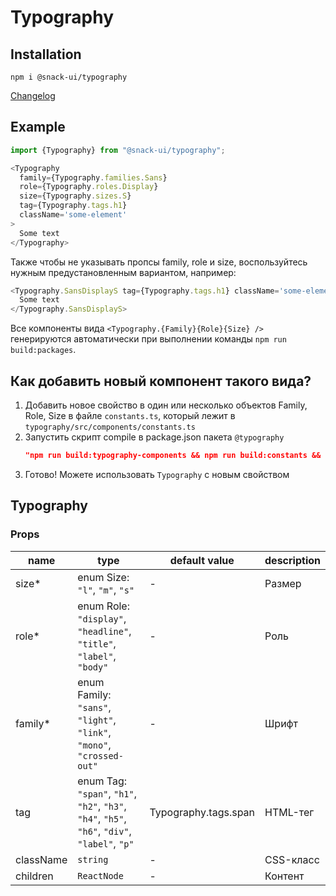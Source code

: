 # Typography

## Installation
`npm i @snack-ui/typography`

[Changelog](./CHANGELOG.md)

## Example

```typescript jsx
import {Typography} from "@snack-ui/typography";

<Typography 
  family={Typography.families.Sans}
  role={Typography.roles.Display}
  size={Typography.sizes.S}
  tag={Typography.tags.h1}
  className='some-element'
>
  Some text
</Typography>
```

Также чтобы не указывать пропсы family, role и size, воспользуйтесь нужным предустановленным вариантом, например:
```typescript jsx
<Typography.SansDisplayS tag={Typography.tags.h1} className='some-element'>
  Some text
</Typography.SansDisplayS>
```

Все компоненты вида ```<Typography.{Family}{Role}{Size} /> ``` генерируются автоматически при выполнении команды `npm run build:packages`.

## Как добавить новый компонент такого вида?
1. Добавить новое свойство в один или несколько объектов Family, Role, Size в файле `constants.ts`, который лежит в  `typography/src/components/constants.ts`
2. Запустить скрипт compile в package.json пакета `@typography`
    ```json
    "npm run build:typography-components && npm run build:constants && npm run build:index"
    ```
3. Готово! Можете использовать `Typography` с новым свойством

[//]: DOCUMENTATION_SECTION_START
[//]: THIS_SECTION_IS_AUTOGENERATED_PLEASE_DONT_EDIT_IT
## Typography
### Props
| name | type | default value | description |
|------|------|---------------|-------------|
| size* | enum Size: `"l"`, `"m"`, `"s"` | - | Размер |
| role* | enum Role: `"display"`, `"headline"`, `"title"`, `"label"`, `"body"` | - | Роль |
| family* | enum Family: `"sans"`, `"light"`, `"link"`, `"mono"`, `"crossed-out"` | - | Шрифт |
| tag | enum Tag: `"span"`, `"h1"`, `"h2"`, `"h3"`, `"h4"`, `"h5"`, `"h6"`, `"div"`, `"label"`, `"p"` | Typography.tags.span | HTML-тег |
| className | `string` | - | CSS-класс |
| children | `ReactNode` | - | Контент |


[//]: DOCUMENTATION_SECTION_END
